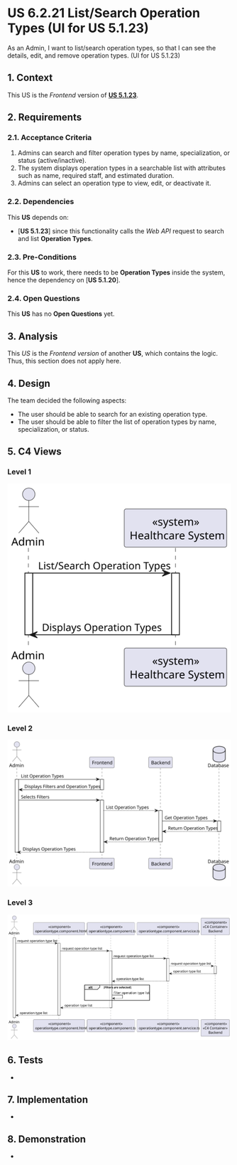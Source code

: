 # US 6.2.21 List/Search Operation Types (UI for US 5.1.23)

As an Admin, I want to list/search operation types, so that I can see the details, edit, and remove operation types. (UI for US 5.1.23)

## 1. Context

This US is the *Frontend* version of [**US 5.1.23**](../../sprint-a/us23/readme.md).

## 2. Requirements

### 2.1. Acceptance Criteria

1. Admins can search and filter operation types by name, specialization, or status (active/inactive).
2. The system displays operation types in a searchable list with attributes such as name, required staff, and estimated duration.
3. Admins can select an operation type to view, edit, or deactivate it.

### 2.2. Dependencies

This **US** depends on:
* [**US 5.1.23**] since this functionality calls the *Web API* request to search and list **Operation Types**.

### 2.3. Pre-Conditions

For this **US** to work, there needs to be **Operation Types** inside the system, hence the dependency on [**US 5.1.20**].

### 2.4. Open Questions

This **US** has no **Open Questions** yet.

## 3. Analysis

This *US* is the *Frontend version* of another **US**, which contains the logic. Thus, this section does not apply here.

## 4. Design

The team decided the following aspects:

* The user should be able to search for an existing operation type.
* The user should be able to filter the list of operation types by name, specialization, or status.

## 5. C4 Views

### Level 1

![alt text](views/6-2-21level1.svg)

### Level 2

![alt text](views/6-2-21level2.svg)

### Level 3

![alt text](views/6-2-21level3.svg)

## 6. Tests

-

## 7. Implementation

-   

## 8. Demonstration

-

